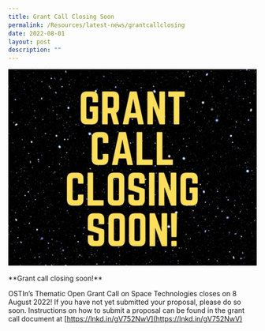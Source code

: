 ```yaml
---
title: Grant Call Closing Soon
permalink: /Resources/latest-news/grantcallclosing
date: 2022-08-01
layout: post
description: ""
---
```

![Grant Call Closing](/images/Social%20Media%20Photos/Grant%20Call%20Closing.png)

\*\*Grant call closing soon!\*\*  
  
OSTIn’s Thematic Open Grant Call on Space Technologies closes on 8 August 2022! If you have not yet submitted your proposal, please do so soon. Instructions on how to submit a proposal can be found in the grant call document at [https://lnkd.in/gV752NwV](https://lnkd.in/gV752NwV)